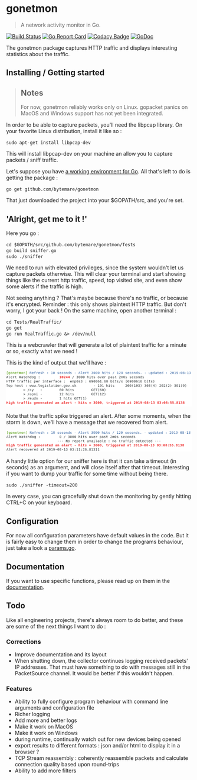 # gonetmon

> A network activity monitor in Go.

<p align="center">

[![Build Status](https://travis-ci.com/bytemare/gonetmon.svg?branch=master)](https://travis-ci.com/bytemare/gonetmon)
[![Go Report Card](https://goreportcard.com/badge/github.com/bytemare/gonetmon)](https://goreportcard.com/report/github.com/bytemare/gonetmon) 
[![Codacy Badge](https://api.codacy.com/project/badge/Grade/5bc1136110874ceab9195a31bb0e3961)](https://www.codacy.com/app/bytemare/gonetmon)
[![GoDoc](https://godoc.org/github.com/bytemare/gonetmon?status.svg)](https://godoc.org/github.com/bytemare/gonetmon)
</p>

The gonetmon package captures HTTP traffic and displays interesting statistics about the traffic.

## Installing / Getting started

> ## Notes
> 
> For now, gonetmon reliably works only on Linux. gopacket panics on MacOS and Windows support has not yet been integrated.

In order to be able to capture packets, you'll need the libpcap library. On your favorite Linux distribution, install it like so :

```shell
sudo apt-get install libpcap-dev
```

This will install libpcap-dev on your machine an allow you to capture packets / sniff traffic.

Let's suppose you have [a working environment for Go](https://golang.org/doc/install). All that's left to do is getting the package :

```shell
go get github.com/bytemare/gonetmon
```

That just downloaded the project into your $GOPATH/src, and you're set.

## 'Alright, get me to it !'

Here you go :

```shell
cd $GOPATH/src/github.com/bytemare/gonetmon/Tests
go build sniffer.go
sudo ./sniffer
```

We need to run with elevated privileges, since the system wouldn't let us capture packets otherwise.
This will clear your terminal and start showing things like the current http traffic, speed, top visited site, and even show some alerts if the traffic is high.

Not seeing anything ? That's maybe because there's no traffic, or because it's encrypted. Reminder : this only shows plaintext HTTP traffic.
But don't worry, I got your back ! On the same machine, open another terminal :

```shell
cd Tests/RealTraffic/
go get
go run RealTraffic.go &> /dev/null
```

This is a webcrawler that will generate a lot of plaintext traffic for a minute or so, exactly what we need !

This is the kind of output that we'll have :

![Image1](/images/img1.png)

Note that the traffic spike triggered an alert. After some moments, when the storm is down, we'll have a message that we recovered from alert.

![Image2](/images/img2.png)

A handy little option for our sniffer here is that it can take a timeout (in seconds) as an argument, and will close itself after that timeout. Interesting if you want to dump your traffic for some time without being there.

```shell
sudo ./sniffer -timeout=200
```

In every case, you can gracefully shut down the monitoring by gently hitting CTRL+C on your keyboard.

## Configuration

For now all configuration parameters have default values in the code. But it is fairly easy to change them in order to change the programs behaviour, just take a look a [params.go](https://github.com/bytemare/gonetmon/blob/master/params.go).

## Documentation

If you want to use specific functions, please read up on them in the [documentation](https://godoc.org/github.com/bytemare/gonetmon).

## Todo

Like all engineering projects, there's always room to do better, and these are some of the next things I want to do :

### Corrections

- Improve documentation and its layout
- When shutting down, the collector continues logging received packets' IP addresses. That must have something to do with messages still in the PacketSource channel. It would be better if this wouldn't happen.

### Features

- Ability to fully configure program behaviour with command line arguments and configuration file
- Richer logging
- Add more and better logs
- Make it work on MacOS
- Make it work on Windows
- during runtime, continually watch out for new devices being opened
- export results to different formats : json and/or html to display it in a browser ?
- TCP Stream reassembly : coherently reassemble packets and calculate connection quality based upon round-trips
- Ability to add more filters
